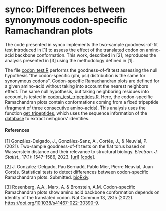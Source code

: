 # synco: Differences between synonymous codon-specific Ramachandran plots

The code presented in synco implements the two-sample goodness-of-fit test introduced in [1] to assess the effect of the translated codon on amino-acid backbone conformation. This work, described in [2], reproduces the analysis presented in [3] using the methodology defined in [1]. 

The file [codon_test.R](https://github.com/gonzalez-delgado/synco/blob/main/codon_test.R) performs the goodness-of-fit test assessing the null hypothesis "the codon-specific (phi, psi) distribution is the same for synonymous codons". Codon-specific Ramachandran plots are defined for a given amino-acid without taking into account the nearest neighbors effect. The same null hypothesis, but taking neighboring residues into account, is tested in [codon_test_tripeptides.R](https://github.com/gonzalez-delgado/synco/blob/main/codon_test_tripeptides.R). Here, the codon-specific Ramachandran plots contain conformations coming from a fixed tripeptide (fragment of three consecutive amino-acids). This analysis uses the function [get_tripeptides](https://github.com/gonzalez-delgado/synco/blob/main/get_tripeptides.R), which uses the sequence information of the [database](https://doi.org/10.7910/DVN/5P81D4) to extract neihgbors' identities.

#### References

[1] González-Delgado, J., González-Sanz, A., Cortés, J., & Neuvial, P. (2021). Two-sample goodness-of-fit tests on the flat torus based on Wasserstein distance and their relevance to structural biology. <i>Electron. J. Statist</i>., 17(1): 1547–1586, 2023. [[url]](https://doi.org/10.1214/23-EJS2135) [[code]](https://github.com/gonzalez-delgado/torustest).

[2] J. González-Delgado, Pau Bernadó, Pablo Mier, Pierre Neuvial, Juan Cortés. Statistical tests to detect differences between codon-specific Ramachandran plots. Submitted. [bioRxiv](https://www.biorxiv.org/content/10.1101/2022.11.29.518303v1).

[3] Rosenberg, A.A., Marx, A. & Bronstein, A.M. Codon-specific Ramachandran plots show amino acid backbone conformation depends on identity of the translated codon. Nat Commun 13, 2815 (2022). https://doi.org/10.1038/s41467-022-30390-9.

